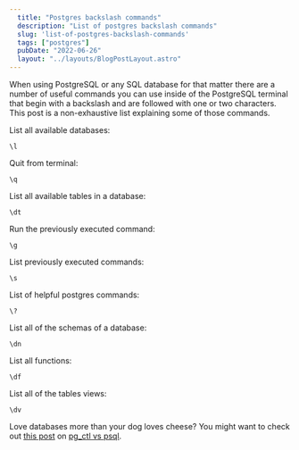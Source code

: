 ```yaml
---
  title: "Postgres backslash commands"
  description: "List of postgres backslash commands"
  slug: 'list-of-postgres-backslash-commands'
  tags: ["postgres"]
  pubDate: "2022-06-26"
  layout: "../layouts/BlogPostLayout.astro"
---
```


When using PostgreSQL or any SQL database for that matter there are a number of useful commands you can use inside of the PostgreSQL terminal that begin with a backslash and are followed with one or two characters. This post is a non-exhaustive list explaining some of those commands.

List all available databases:
```
\l
```

Quit from terminal:
```
\q
```

List all available tables in a database:
```
\dt
```

Run the previously executed command:
```
\g
```

List previously executed commands:
```
\s
```

List of helpful postgres commands:
```
\?
```

List all of the schemas of a database:
```
\dn
```

List all functions:
```
\df
```

List all of the tables views:
```
\dv
```

Love databases more than your dog loves cheese? You might want to check out [this post](https://www.devdecks.io/2022-pg_ctl-vs-psql) on [pg_ctl vs psql](https://www.devdecks.io/2022-pg_ctl-vs-psql).
